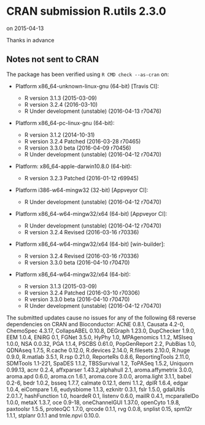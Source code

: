 # CRAN submission R.utils 2.3.0
on 2015-04-13

Thanks in advance


## Notes not sent to CRAN
The package has been verified using `R CMD check --as-cran` on:

* Platform x86_64-unknown-linux-gnu (64-bit) [Travis CI]:
  - R version 3.1.3 (2015-03-09)
  - R version 3.2.4 (2016-03-10)
  - R Under development (unstable) (2016-04-13 r70476)
  
* Platform x86_64-pc-linux-gnu (64-bit):
  - R version 3.1.2 (2014-10-31)
  - R version 3.2.4 Patched (2016-03-28 r70465)
  - R version 3.3.0 beta (2016-04-09 r70456)
  - R Under development (unstable) (2016-04-12 r70470)

* Platform: x86_64-apple-darwin10.8.0 (64-bit):
  - R version 3.2.3 Patched (2016-01-12 r69945)

* Platform i386-w64-mingw32 (32-bit) [Appveyor CI]:
  - R Under development (unstable) (2016-04-12 r70470)

* Platform x86_64-w64-mingw32/x64 (64-bit) [Appveyor CI]:
  - R Under development (unstable) (2016-04-12 r70470)
  - R version 3.2.4 Revised (2016-03-16 r70336)

* Platform x86_64-w64-mingw32/x64 (64-bit) [win-builder]:
  - R version 3.2.4 Revised (2016-03-16 r70336)
  - R version 3.3.0 beta (2016-04-10 r70470)

* Platform x86_64-w64-mingw32/x64 (64-bit):
  - R version 3.1.3 (2015-03-09)
  - R version 3.2.4 Patched (2016-03-10 r70306)
  - R version 3.3.0 beta (2016-04-10 r70470)
  - R Under development (unstable) (2016-04-12 r70470)

The submitted updates cause no issues for any of the following
68 reverse dependencies on CRAN and Bioconductor: ACNE 0.8.1,
Causata 4.2-0, ChemoSpec 4.3.17, CollapsABEL 0.10.8, DEGraph 1.23.0,
DupChecker 1.9.0, EEM 1.0.4, ENiRG 0.1, FGNet 3.5.0, HyPhy 1.0,
MPAgenomics 1.1.2, MSIseq 1.0.0, NSA 0.0.32, PGA 1.1.4, PSCBS 0.61.0,
PopGenReport 2.2, PubBias 1.0, QDNAseq 1.7.5, R.cache 0.12.0,
R.devices 2.14.0, R.filesets 2.10.0, R.huge 0.9.0, R.matlab 3.5.1,
R.rsp 0.21.0, ReporteRs 0.8.6, ReportingTools 2.11.0,
SDMTools 1.1-221, SpaDES 1.1.2, TBSSurvival 1.2, ToPASeq 1.5.2,
Uniquorn 0.99.13, acnr 0.2.4, affxparser 1.43.2,alphahull 2.1,
aroma.affymetrix 3.0.0, aroma.apd 0.6.0, aroma.cn 1.6.1,
aroma.core 3.0.0, aroma.light 3.1.1, babel 0.2-6, bedr 1.0.2,
bsseq 1.7.7, calmate 0.12.1, demi 1.1.2, dplR 1.6.4, edgar 1.0.4,
eiCompare 1.6, eudysbiome 1.1.3, ezknitr 0.3.1, fslr 1.5.0,
gdalUtils 2.0.1.7, hashFunction 1.0, hoardeR 0.1, listenv 0.6.0,
mailR 0.4.1, mcparallelDo 1.0.0, metaX 1.3.7, oce 0.9-18,
oneChannelGUI 1.37.0, openCyto 1.9.8, paxtoolsr 1.5.5,
proteoQC 1.7.0, qrcode 0.1.1, rvg 0.0.8, snplist 0.15, spm12r 1.1.1,
stplanr 0.1.1 and tmle.npvi 0.10.0.
